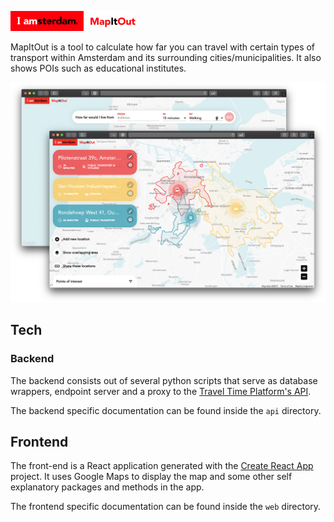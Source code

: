 ![MapItOut logo](/docs/logo.png)

MapItOut is a tool to calculate how far you can travel with certain types of transport within Amsterdam and its surrounding cities/municipalities. It also shows POIs such as educational institutes.

![Screenshot of the application in a browser window](/docs/preview.png)


## Tech
### Backend
The backend consists out of several python scripts that serve as database wrappers, endpoint server and a proxy to the [Travel Time Platform's API](https://www.traveltimeplatform.com/).

The backend specific documentation can be found inside the `api` directory.

## Frontend
The front-end is a React application generated with the [Create React App](https://github.com/facebook/create-react-app) project. It uses Google Maps to display the map and some other self explanatory packages and methods in the app.

The frontend specific documentation can be found inside the `web` directory.
